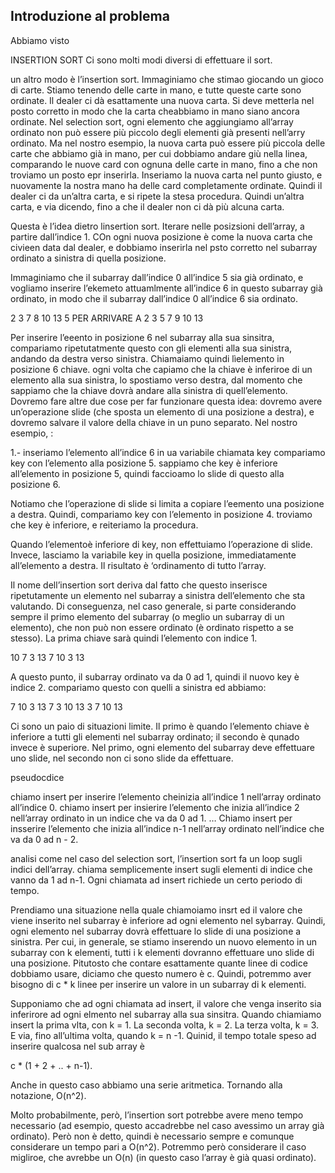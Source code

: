 ## Introduzione al problema

Abbiamo visto 

INSERTION SORT
Ci sono molti modi diversi di effettuare il sort. 

un altro modo è l’insertion sort. Immaginiamo che stimao giocando un gioco di carte. Stiamo tenendo delle carte in mano, e tutte queste carte sono ordinate. Il dealer ci dà esattamente una nuova carta. Si deve metterla nel posto corretto in modo che la carta cheabbiamo in mano siano ancora ordinate. Nel selection sort, ogni elemento che aggiungiamo all’array ordinato non può essere più piccolo degli elementi già presenti nell’arry ordinato. Ma nel nostro esempio, la nuova carta può essere più piccola delle carte che abbiamo già in mano, per cui dobbiamo andare giù nella linea, comparando le nuove card con ognuna delle carte in mano, fino a che non troviamo un posto epr inserirla. Inseriamo la nuova carta nel punto giusto, e nuovamente la nostra mano ha delle card completamente ordinate. Quindi il dealer ci da un’altra carta, e si ripete la stesa procedura. Quindi un’altra carta, e via dicendo, fino a che il dealer non ci dà più alcuna carta.

Questa è l’idea dietro linsertion sort. Iterare nelle posizsioni dell’array, a partire dall’indice 1. COn ogni nuova posizione è come la nuova carta che civieen data dal dealer, e dobbiamo inserirla nel psto corretto nel subarray ordinato a sinistra di quella posizione.

Immaginiamo che il subarray dall’indice 0 all’indice 5 sia già ordinato, e vogliamo inserire l’ekemeto attuamlmente all’indice 6 in questo subarray già ordinato, in modo che il subarray dall’indice 0 all’indice 6 sia ordinato.

2 3 7 8 10 13 5  PER ARRIVARE A 2 3 5 7 9 10 13

Per inserire l’eeento in posizione 6 nel subarray alla sua sinsitra, compariamo ripetutatmente questo con gli elementi alla sua sinistra, andando da destra verso sinistra. Chiamaiamo quindi lìelemento in posizione 6 chiave. ogni volta che capiamo che la chiave è inferiroe di un elemento alla sua sinistra, lo spostiamo verso destra, dal momento che sappiamo che la chiave dovrà andare alla sinistra di quell’elemento. Dovremo fare altre due cose per far funzionare questa idea: dovremo avere un’operazione slide (che sposta un elemento di una posizione a destra), e dovremo salvare il valore della chiave in un puno separato. Nel nostro esempio, :

1.- inseriamo l’elemento all’indice 6 in ua variabile chiamata key
compariamo key con l’elemento alla posizione 5. sappiamo che key è inferiore all’elemento in posizione 5, quindi faccioamo lo slide di questo alla posizione 6.

Notiamo che l’operazione di slide si limita a copiare l’eemento una posizione a destra. Quindi, compariamo key con l’elemento in posizione 4. troviamo che key è inferiore, e reiteriamo la procedura.

Quando l’elementoè inferiore di key, non effettuiamo l’operazione di slide. Invece, lasciamo la variabile key in quella posizione, immediatamente all’elemento a destra. Il risultato è ‘ordinamento di tutto l’array.

Il nome dell’insertion sort deriva dal fatto che questo inserisce ripetutamente un elemento nel subarray a sinistra dell’elemento che sta valutando. Di conseguenza, nel caso generale, si parte considerando sempre il primo elemento del subarray (o meglio un subarray di un elemento), che non può non essere ordinato (è ordinato rispetto a se stesso).
La prima chiave sarà quindi l’elemento con indice 1. 

10   7   3  13
7 10   3 13

A questo punto, il subarray ordinato va da 0 ad 1, quindi il nuovo key è indice 2. compariamo questo con quelli a sinistra ed abbiamo:

7 10 3 13
7 3 10 13
3 7 10 13

Ci sono un paio di situazioni limite. Il primo è quando l’elemento chiave è inferiore a tutti gli elementi nel subarray ordinato; il secondo è qunado invece è superiore. Nel primo, ogni elemento del subarray deve effettuare uno slide, nel secondo non ci sono slide da effettuare.


pseudocdice

chiamo insert per inserire l’elemento cheinizia all’indice 1 nell’array ordinato all’indice 0.
chiamo insert per insierire l’elemento che inizia all’indice 2 nell’array ordinato in un indice che va da 0 ad 1.
…
Chiamo insert per insserire l’elemento che inizia all’indice n-1 nell’array ordinato nell’indice che va da 0 ad n - 2.

analisi
come nel caso del selection sort, l’insertion sort fa un loop sugli indici dell’array. chiama semplicemente insert sugli elementi di indice che vanno da 1 ad n-1. Ogni chiamata ad insert richiede un certo periodo di tempo.

Prendiamo una situazione nella quale chiamoiamo insrt ed il valore che viene inserito nel subarray è inferiore ad ogni elemento nel sybarray. Quindi, ogni elemento nel subarray dovrà effettuare lo slide di una posizione a sinistra. Per cui, in generale, se stiamo inserendo un nuovo elemento in un subarray con k elementi, tutti i k elementi dovranno effettuare uno slide di una posizione. Pitutosto che contare esattamente quante linee di codice dobbiamo usare, diciamo che questo numero è c. Quindi, potremmo aver bisogno di c * k linee per inserire un valore in un subarray di k elementi.


Supponiamo che ad ogni chiamata ad insert, il valore che venga inserito sia inferirore ad ogni elmento nel subarray alla sua sinsitra. Quando chiamiamo insert la prima vlta, con k = 1. La seconda volta, k = 2. La terza volta, k = 3. E via, fino all’ultima volta, quando k = n -1. Quinid, il tempo totale speso ad inserire qualcosa nel sub array è

c * (1 + 2 + .. + n-1).

Anche in questo caso abbiamo una serie aritmetica. Tornando alla notazione, O(n^2).

Molto probabilmente, però, l’insertion sort potrebbe avere meno tempo necessario (ad esempio, questo accadrebbe nel caso avessimo un array già ordinato). Però non è detto, quindi è necessario sempre e comunque considerare un tempo pari a O(n^2). Potremmo però considerare il caso migliroe, che avrebbe un O(n) (in questo caso l’array è già quasi ordinato).
